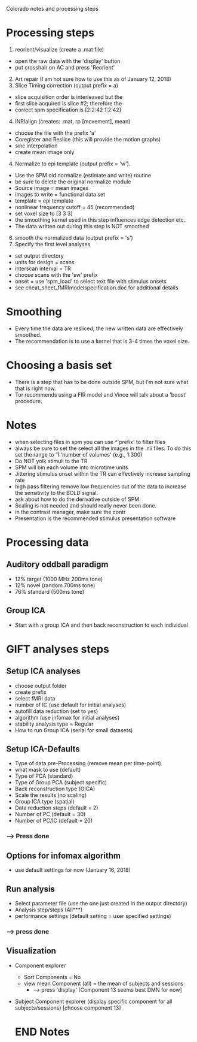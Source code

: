 Colorado notes and processing steps

# Processing steps
1. reorient/visualize (create a .mat file)
  * open the raw data with the 'display' button
  * put crosshair on AC and press 'Reorient'
2. Art repair (I am not sure how to use this as of January 12, 2018)
3. Slice Timing correction (output prefix = a)
  *   slice acquisition order is interleaved but the
  *   first slice acquired is slice #2; therefore the
  *   correct spm specification is [2:2:42 1:2:42]
4. INRIalign (creates: .mat, rp [movement], mean)
  * choose the file with the prefix 'a'
  * Coregister and Reslice (this will provide the motion graphs)
  * sinc interpolation
  * create mean image only
4. Normalize to epi template (output prefix = 'w').
  * Use the SPM old normalize (estimate and write) routine
  * be sure to delete the original normalize module
  * Source image = mean images
  * images to write = functional data set
  * template = epi template
  * nonlinear frequency cutoff = 45 (recommended)
  * set voxel size to [3 3 3]
  * the smoothing kernel used in this step influences edge detection etc..
  * The data written out during this step is NOT smoothed
6. smooth the normalized data (output prefix = 's')
7. Specify the first level analyses
  * set output directory
  * units for design = scans
  * interscan interval = TR
  * choose scans with the 'sw' prefix
  * onset = use 'spm_load' to select text file with stimulus onsets
  * see cheat_sheet_fMRImodelspecification.doc for additional details




# Smoothing
  * Every time the data are resliced, the new written data are effectively smoothed.
  * The recommendation is to use a kernel that is 3-4 times the voxel size.


# Choosing a basis set
  * There is a step that has to be done outside SPM, but I'm not sure what that is right now.
  * Tor recommends using a FIR model and Vince will talk about a 'boost' procedure.

# Notes
  * when selecting files in spm you can use ^'prefix' to filter files
  * always be sure to set the select all the images in the .nii files. To do this set the range to '1:'number of volumes' (e.g., 1:300)
  * Do NOT yolk stimuli to the TR
  * SPM will bin each volume into microtime units
  * Jittering stimulus onset within the TR can effectively increase sampling rate
  * high pass filtering remove low frequencies out of the data to increase the sensitivity to the BOLD signal.
  * ask about how to do the derivative outside of SPM.
  * Scaling is not needed and should really never been done.
  * in the contrast manager, make sure the contr
  * Presentation is the recommended stimulus presentation software



# Processing data
## Auditory oddball paradigm
  * 12% target (1000 MHz 200ms tone)
  * 12% novel (random 700ms tone)
  * 76% standard (500ms tone)



## Group ICA
* Start with a group ICA and then back reconstruction to each individual

# GIFT analyses steps
##  Setup ICA analyses
* choose output folder
* create prefix
* select fMRI data
* number of IC (use default for initial analyses)
* autofill data reduction (set to yes)
* algorithm (use infomax for initial analyses)
* stability analysis type = Regular
* How to run Group ICA (serial for small datasets)

## Setup ICA-Defaults
* Type of data pre-Processing (remove mean per time-point)
* what mask to use (default)
* Type of PCA (standard)
* Type of Group PCA (subject specific)
* Back reconstruction type (GICA)
* Scale the results (no scaling)
* Group ICA type (spatial)
* Data reduction steps (default = 2)
* Number of PC (default = 30)
* Number of PC/IC (default = 20)
### --> Press done

## Options for infomax algorithm
* use default settings for now (January 16, 2018)

## Run analysis
* Select parameter file (use the one just created in the output directory)
* Analysis step/steps (All***)
* performance settings (default setting = user specified settings)
### --> press done

## Visualization
* Component explorer
  * Sort Components = No
  * view mean Component (all) = the mean of subjects and sessions
    * --> press 'display' [Component 13 seems best DMN for now]
* Subject Component explorer (display specific component for all subjects/sessions) [choose component 13]



































  # END Notes
